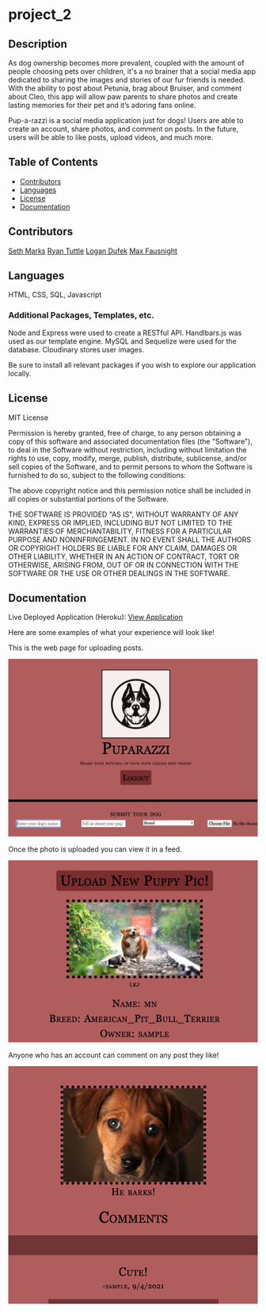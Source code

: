 # project_2


## Description 

As dog ownership becomes more prevalent, coupled with the amount of people choosing pets over children, it's a no brainer that a social media app dedicated to sharing the images and stories of our fur friends is needed. With the ability to post about Petunia, brag about Bruiser, and comment about Cleo, this app will allow paw parents to share photos and create lasting memories for their pet and it’s adoring fans online. 

Pup-a-razzi is a social media application just for dogs! Users are able to create an account, share photos, and comment on posts. In the future, users will be able to like posts, upload videos, and much more.

## Table of Contents 

* [Contributors](#contributors)
* [Languages](#languages)
* [License](#license)
* [Documentation](#documentation)

## Contributors

[Seth Marks](https://github.com/Sethmarks216)
[Ryan Tuttle](https://github.com/rtuttle93)
[Logan Dufek](https://github.com/LoganDufek)
[Max Fausnight](https://github.com/fausnightm)

   
## Languages

HTML, CSS, SQL, Javascript

### Additional Packages, Templates, etc.

Node and Express were used to create a RESTful API. Handlbars.js was used as our template engine. MySQL and Sequelize were used for the database. Cloudinary stores user images.

Be sure to install all relevant packages if you wish to explore our application locally.


## License

MIT License

Permission is hereby granted, free of charge, to any person obtaining a copy
of this software and associated documentation files (the "Software"), to deal
in the Software without restriction, including without limitation the rights
to use, copy, modify, merge, publish, distribute, sublicense, and/or sell
copies of the Software, and to permit persons to whom the Software is
furnished to do so, subject to the following conditions:

The above copyright notice and this permission notice shall be included in all
copies or substantial portions of the Software.

THE SOFTWARE IS PROVIDED "AS IS", WITHOUT WARRANTY OF ANY KIND, EXPRESS OR
IMPLIED, INCLUDING BUT NOT LIMITED TO THE WARRANTIES OF MERCHANTABILITY,
FITNESS FOR A PARTICULAR PURPOSE AND NONINFRINGEMENT. IN NO EVENT SHALL THE
AUTHORS OR COPYRIGHT HOLDERS BE LIABLE FOR ANY CLAIM, DAMAGES OR OTHER
LIABILITY, WHETHER IN AN ACTION OF CONTRACT, TORT OR OTHERWISE, ARISING FROM,
OUT OF OR IN CONNECTION WITH THE SOFTWARE OR THE USE OR OTHER DEALINGS IN THE
SOFTWARE.

## Documentation

Live Deployed Application (Heroku): [View Application](https://dry-fjord-30943.herokuapp.com/)   

Here are some examples of what your experience will look like!

This is the web page for uploading posts.

![Screenshot](public/assets/uploadscreen.png)      


Once the photo is uploaded you can view it in a feed.

![Screenshot](public/assets/feedscreen.png)   

Anyone who has an account can comment on any post they like!

![Screenshot](public/assets/commentscreen.png)   








